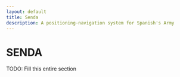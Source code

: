```yaml
---
layout: default
title: Senda
description: A positioning-navigation system for Spanish's Army
---
```


# SENDA
TODO: Fill this entire section
